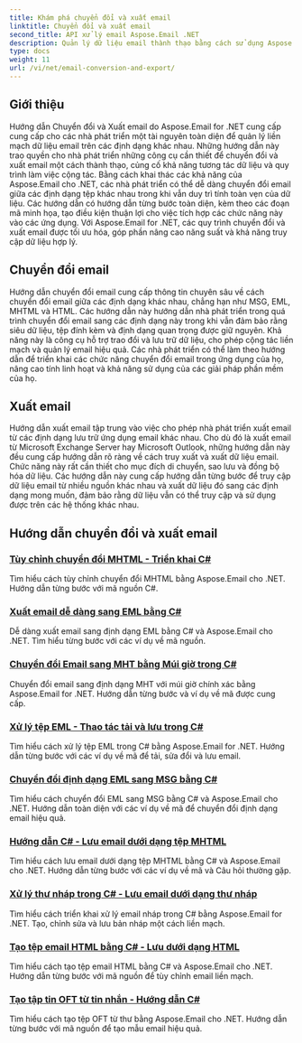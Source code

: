 ```yaml
---
title: Khám phá chuyển đổi và xuất email
linktitle: Chuyển đổi và xuất email
second_title: API xử lý email Aspose.Email .NET
description: Quản lý dữ liệu email thành thạo bằng cách sử dụng Aspose.Email cho các hướng dẫn của .NET. Chuyển đổi, xuất email, duy trì tính toàn vẹn, xử lý tệp đính kèm. Nâng cao bằng các ví dụ.
type: docs
weight: 11
url: /vi/net/email-conversion-and-export/
---
```


## Giới thiệu

Hướng dẫn Chuyển đổi và Xuất email do Aspose.Email for .NET cung cấp cung cấp cho các nhà phát triển một tài nguyên toàn diện để quản lý liền mạch dữ liệu email trên các định dạng khác nhau. Những hướng dẫn này trao quyền cho nhà phát triển những công cụ cần thiết để chuyển đổi và xuất email một cách thành thạo, củng cố khả năng tương tác dữ liệu và quy trình làm việc cộng tác. Bằng cách khai thác các khả năng của Aspose.Email cho .NET, các nhà phát triển có thể dễ dàng chuyển đổi email giữa các định dạng tệp khác nhau trong khi vẫn duy trì tính toàn vẹn của dữ liệu. Các hướng dẫn có hướng dẫn từng bước toàn diện, kèm theo các đoạn mã minh họa, tạo điều kiện thuận lợi cho việc tích hợp các chức năng này vào các ứng dụng. Với Aspose.Email for .NET, các quy trình chuyển đổi và xuất email được tối ưu hóa, góp phần nâng cao năng suất và khả năng truy cập dữ liệu hợp lý.

## Chuyển đổi email

Hướng dẫn chuyển đổi email cung cấp thông tin chuyên sâu về cách chuyển đổi email giữa các định dạng khác nhau, chẳng hạn như MSG, EML, MHTML và HTML. Các hướng dẫn này hướng dẫn nhà phát triển trong quá trình chuyển đổi email sang các định dạng này trong khi vẫn đảm bảo rằng siêu dữ liệu, tệp đính kèm và định dạng quan trọng được giữ nguyên. Khả năng này là công cụ hỗ trợ trao đổi và lưu trữ dữ liệu, cho phép cộng tác liền mạch và quản lý email hiệu quả. Các nhà phát triển có thể làm theo hướng dẫn để triển khai các chức năng chuyển đổi email trong ứng dụng của họ, nâng cao tính linh hoạt và khả năng sử dụng của các giải pháp phần mềm của họ.

## Xuất email

Hướng dẫn xuất email tập trung vào việc cho phép nhà phát triển xuất email từ các định dạng lưu trữ ứng dụng email khác nhau. Cho dù đó là xuất email từ Microsoft Exchange Server hay Microsoft Outlook, những hướng dẫn này đều cung cấp hướng dẫn rõ ràng về cách truy xuất và xuất dữ liệu email. Chức năng này rất cần thiết cho mục đích di chuyển, sao lưu và đồng bộ hóa dữ liệu. Các hướng dẫn này cung cấp hướng dẫn từng bước để truy cập dữ liệu email từ nhiều nguồn khác nhau và xuất dữ liệu đó sang các định dạng mong muốn, đảm bảo rằng dữ liệu vẫn có thể truy cập và sử dụng được trên các hệ thống khác nhau.

## Hướng dẫn chuyển đổi và xuất email
### [Tùy chỉnh chuyển đổi MHTML - Triển khai C#](./customizing-mhtml-conversion-csharp-implementation/)
Tìm hiểu cách tùy chỉnh chuyển đổi MHTML bằng Aspose.Email cho .NET. Hướng dẫn từng bước với mã nguồn C#.
### [Xuất email dễ dàng sang EML bằng C#](./effortless-email-export-to-eml-using-csharp/)
Dễ dàng xuất email sang định dạng EML bằng C# và Aspose.Email cho .NET. Tìm hiểu từng bước với các ví dụ về mã nguồn.
### [Chuyển đổi Email sang MHT bằng Múi giờ trong C#](./converting-email-to-mht-with-timezone-in-csharp/)
Chuyển đổi email sang định dạng MHT với múi giờ chính xác bằng Aspose.Email for .NET. Hướng dẫn từng bước và ví dụ về mã được cung cấp.
### [Xử lý tệp EML - Thao tác tải và lưu trong C#](./eml-file-handling-load-and-save-operations-in-csharp/)
Tìm hiểu cách xử lý tệp EML trong C# bằng Aspose.Email for .NET. Hướng dẫn từng bước với các ví dụ về mã để tải, sửa đổi và lưu email.
### [Chuyển đổi định dạng EML sang MSG bằng C#](./converting-eml-to-msg-format-using-csharp/)
Tìm hiểu cách chuyển đổi EML sang MSG bằng C# và Aspose.Email cho .NET. Hướng dẫn toàn diện với các ví dụ về mã để chuyển đổi định dạng email hiệu quả.
### [Hướng dẫn C# - Lưu email dưới dạng tệp MHTML](./csharp-guide-saving-email-as-mhtml-file/)
Tìm hiểu cách lưu email dưới dạng tệp MHTML bằng C# và Aspose.Email cho .NET. Hướng dẫn từng bước với các ví dụ về mã và Câu hỏi thường gặp.
### [Xử lý thư nháp trong C# - Lưu email dưới dạng thư nháp](./draft-message-handling-in-csharp-saving-email-as-draft/)
Tìm hiểu cách triển khai xử lý email nháp trong C# bằng Aspose.Email for .NET. Tạo, chỉnh sửa và lưu bản nháp một cách liền mạch.
### [Tạo tệp email HTML bằng C# - Lưu dưới dạng HTML](./creating-html-email-files-using-csharp-save-as-html/)
Tìm hiểu cách tạo tệp email HTML bằng C# và Aspose.Email cho .NET. Hướng dẫn từng bước với mã nguồn để tùy chỉnh email liền mạch.
### [Tạo tập tin OFT từ tin nhắn - Hướng dẫn C#](./generating-oft-files-from-messages-csharp-tutorial/)
Tìm hiểu cách tạo tệp OFT từ thư bằng Aspose.Email cho .NET. Hướng dẫn từng bước với mã nguồn để tạo mẫu email hiệu quả.